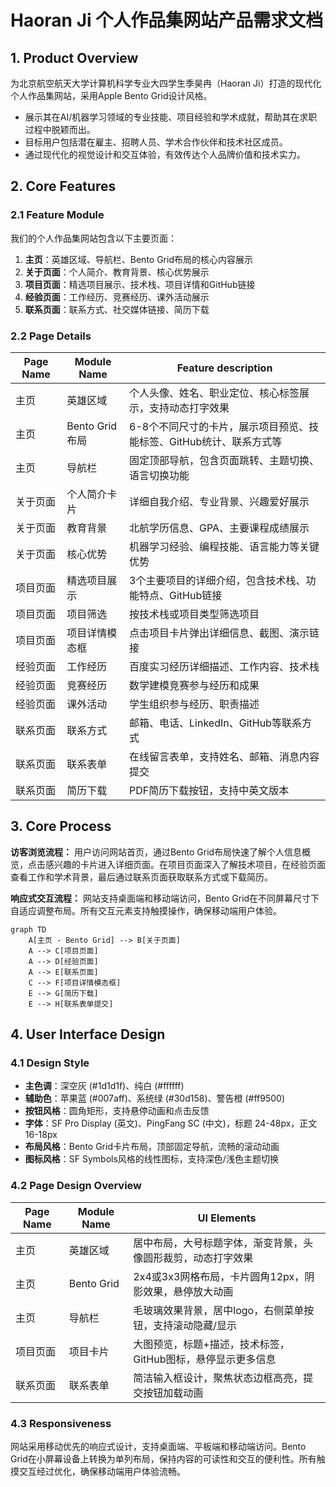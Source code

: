# Haoran Ji 个人作品集网站产品需求文档

## 1. Product Overview

为北京航空航天大学计算机科学专业大四学生季昊冉（Haoran Ji）打造的现代化个人作品集网站，采用Apple Bento Grid设计风格。

- 展示其在AI/机器学习领域的专业技能、项目经验和学术成就，帮助其在求职过程中脱颖而出。
- 目标用户包括潜在雇主、招聘人员、学术合作伙伴和技术社区成员。
- 通过现代化的视觉设计和交互体验，有效传达个人品牌价值和技术实力。

## 2. Core Features

### 2.1 Feature Module

我们的个人作品集网站包含以下主要页面：

1. **主页**：英雄区域、导航栏、Bento Grid布局的核心内容展示
2. **关于页面**：个人简介、教育背景、核心优势展示
3. **项目页面**：精选项目展示、技术栈、项目详情和GitHub链接
4. **经验页面**：工作经历、竞赛经历、课外活动展示
5. **联系页面**：联系方式、社交媒体链接、简历下载

### 2.2 Page Details

| Page Name | Module Name | Feature description |
|-----------|-------------|---------------------|
| 主页 | 英雄区域 | 个人头像、姓名、职业定位、核心标签展示，支持动态打字效果 |
| 主页 | Bento Grid布局 | 6-8个不同尺寸的卡片，展示项目预览、技能标签、GitHub统计、联系方式等 |
| 主页 | 导航栏 | 固定顶部导航，包含页面跳转、主题切换、语言切换功能 |
| 关于页面 | 个人简介卡片 | 详细自我介绍、专业背景、兴趣爱好展示 |
| 关于页面 | 教育背景 | 北航学历信息、GPA、主要课程成绩展示 |
| 关于页面 | 核心优势 | 机器学习经验、编程技能、语言能力等关键优势 |
| 项目页面 | 精选项目展示 | 3个主要项目的详细介绍，包含技术栈、功能特点、GitHub链接 |
| 项目页面 | 项目筛选 | 按技术栈或项目类型筛选项目 |
| 项目页面 | 项目详情模态框 | 点击项目卡片弹出详细信息、截图、演示链接 |
| 经验页面 | 工作经历 | 百度实习经历详细描述、工作内容、技术栈 |
| 经验页面 | 竞赛经历 | 数学建模竞赛参与经历和成果 |
| 经验页面 | 课外活动 | 学生组织参与经历、职责描述 |
| 联系页面 | 联系方式 | 邮箱、电话、LinkedIn、GitHub等联系方式 |
| 联系页面 | 联系表单 | 在线留言表单，支持姓名、邮箱、消息内容提交 |
| 联系页面 | 简历下载 | PDF简历下载按钮，支持中英文版本 |

## 3. Core Process

**访客浏览流程：**
用户访问网站首页，通过Bento Grid布局快速了解个人信息概览，点击感兴趣的卡片进入详细页面。在项目页面深入了解技术项目，在经验页面查看工作和学术背景，最后通过联系页面获取联系方式或下载简历。

**响应式交互流程：**
网站支持桌面端和移动端访问，Bento Grid在不同屏幕尺寸下自适应调整布局。所有交互元素支持触摸操作，确保移动端用户体验。

```mermaid
graph TD
    A[主页 - Bento Grid] --> B[关于页面]
    A --> C[项目页面]
    A --> D[经验页面]
    A --> E[联系页面]
    C --> F[项目详情模态框]
    E --> G[简历下载]
    E --> H[联系表单提交]
```

## 4. User Interface Design

### 4.1 Design Style

- **主色调**：深空灰 (#1d1d1f)、纯白 (#ffffff)
- **辅助色**：苹果蓝 (#007aff)、系统绿 (#30d158)、警告橙 (#ff9500)
- **按钮风格**：圆角矩形，支持悬停动画和点击反馈
- **字体**：SF Pro Display (英文)、PingFang SC (中文)，标题 24-48px，正文 16-18px
- **布局风格**：Bento Grid卡片布局，顶部固定导航，流畅的滚动动画
- **图标风格**：SF Symbols风格的线性图标，支持深色/浅色主题切换

### 4.2 Page Design Overview

| Page Name | Module Name | UI Elements |
|-----------|-------------|-------------|
| 主页 | 英雄区域 | 居中布局，大号标题字体，渐变背景，头像圆形裁剪，动态打字效果 |
| 主页 | Bento Grid | 2x4或3x3网格布局，卡片圆角12px，阴影效果，悬停放大动画 |
| 主页 | 导航栏 | 毛玻璃效果背景，居中logo，右侧菜单按钮，支持滚动隐藏/显示 |
| 项目页面 | 项目卡片 | 大图预览，标题+描述，技术标签，GitHub图标，悬停显示更多信息 |
| 联系页面 | 联系表单 | 简洁输入框设计，聚焦状态边框高亮，提交按钮加载动画 |

### 4.3 Responsiveness

网站采用移动优先的响应式设计，支持桌面端、平板端和移动端访问。Bento Grid在小屏幕设备上转换为单列布局，保持内容的可读性和交互的便利性。所有触摸交互经过优化，确保移动端用户体验流畅。